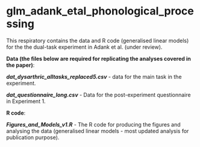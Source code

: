 # glm_adank_etal_phonological_processing
This respiratory contains the data and R code (generalised linear models) for the the dual-task experiment in Adank et al. (under review).

**Data (the files below are required for replicating the analyses covered in the paper)**:

**_dat_dysarthric_alltasks_replaced5.csv_** - data for the main task in the experiment.

**_dat_questionnaire_long.csv_** - Data for the post-experiment questionnaire in Experiment 1.


**R code**:

**_Figures_and_Models_v1.R_** - The R code for producing the figures and analysing the data (generalised linear models - most updated analysis for publication purpose).
